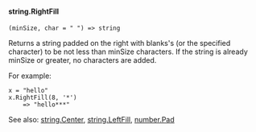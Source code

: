 #### string.RightFill

``` suneido
(minSize, char = " ") => string
```

Returns a string padded on the right with blanks's (or the specified character) to be not less than minSize characters. If the string is already minSize or greater,
no characters are added.

For example:

``` suneido
x = "hello"
x.RightFill(8, '*')
    => "hello***"
```

See also:
[string.Center](<string.Center.md>),
[string.LeftFill](<string.LeftFill.md>),
[number.Pad](<../Number/number.Pad.md>)